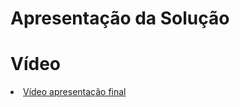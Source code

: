 # Apresentação da Solução

# Vídeo
<li><a href="https://youtu.be/96QkmRn4-Z8"> Vídeo apresentação final</a></li>

